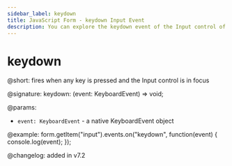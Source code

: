 ```yaml
---
sidebar_label: keydown 
title: JavaScript Form - keydown Input Event 
description: You can explore the keydown event of the Input control of Form in the documentation of the DHTMLX JavaScript UI library. Browse developer guides and API reference, try out code examples and live demos, and download a free 30-day evaluation version of DHTMLX Suite 7.
---
```


# keydown

@short: fires when any key is pressed and the Input control is in focus

@signature: keydown: (event: KeyboardEvent) => void;

@params:
- `event: KeyboardEvent` - a native KeyboardEvent object

@example:
form.getItem("input").events.on("keydown", function(event) {
    console.log(event);
});

@changelog: added in v7.2
